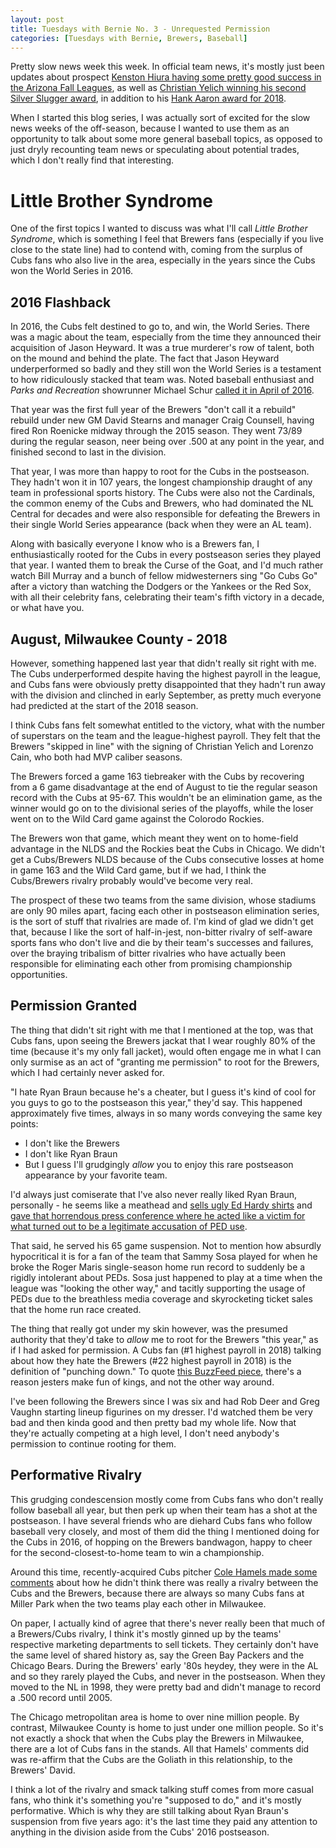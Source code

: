 ```yaml
---
layout: post
title: Tuesdays with Bernie No. 3 - Unrequested Permission
categories: [Tuesdays with Bernie, Brewers, Baseball]
---
```


Pretty slow news week this week. In official team news, it's mostly just been updates about prospect [Kenston Hiura having some pretty good success in the Arizona Fall Leagues](https://www.mlb.com/brewers/news/arizona-fall-league-roundup-for-november-10/c-300542384), as well as [Christian Yelich winning his second Silver Slugger award](https://www.mlb.com/brewers/news/silver-slugger-award-winners-announced/c-300459892), in addition to his [Hank Aaron award for 2018](http://www.bradwestness.com/2019/11/06/tuesdays-with-bernie-no-2-awards-season/). 

When I started this blog series, I was actually sort of excited for the slow news weeks of the off-season, because I wanted to use them as an opportunity to talk about some more general baseball topics, as opposed to just dryly recounting team news or speculating about potential trades, which I don't really find that interesting.

# Little Brother Syndrome

One of the first topics I wanted to discuss was what I'll call *Little Brother Syndrome*, which is something I feel that Brewers fans (especially if you live close to the state line) had to contend with, coming from the surplus of Cubs fans who also live in the area, especially in the years since the Cubs won the World Series in 2016.

## 2016 Flashback

In 2016, the Cubs felt destined to go to, and win, the World Series. There was a magic about the team, especially from the time they announced their acquisition of Jason Heyward. It was a true murderer's row of talent, both on the mound and behind the plate. The fact that Jason Heyward underperformed so badly and they still won the World Series is a testament to how ridiculously stacked that team was. Noted baseball enthusiast and *Parks and Recreation* showrunner Michael Schur [called it in April of 2016](https://twitter.com/KenTremendous/status/723363781242318849).

That year was the first full year of the Brewers "don't call it a rebuild" rebuild under new GM David Stearns and manager Craig Counsell, having fired Ron Roenicke midway through the 2015 season. They went 73/89 during the regular season, neer being over .500 at any point in the year, and finished second to last in the division.

That year, I was more than happy to root for the Cubs in the postseason. They hadn't won it in 107 years, the longest championship draught of any team in professional sports history. The Cubs were also not the Cardinals, the common enemy of the Cubs and Brewers, who had dominated the NL Central for decades and were also responsible for defeating the Brewers in their single World Series appearance (back when they were an AL team).

Along with basically everyone I know who is a Brewers fan, I enthusiastically rooted for the Cubs in every postseason series they played that year. I wanted them to break the Curse of the Goat, and I'd much rather watch Bill Murray and a bunch of fellow midwesterners sing "Go Cubs Go" after a victory than watching the Dodgers or the Yankees or the Red Sox, with all their celebrity fans, celebrating their team's fifth victory in a decade, or what have you.

## August, Milwaukee County - 2018

However, something happened last year that didn't really sit right with me. The Cubs underperformed despite having the highest payroll in the league, and Cubs fans were obviously pretty disappointed that they hadn't run away with the division and clinched in early September, as pretty much everyone had predicted at the start of the 2018 season.

I think Cubs fans felt somewhat entitled to the victory, what with the number of superstars on the team and the league-highest payroll. They felt that the Brewers "skipped in line" with the signing of Christian Yelich and Lorenzo Cain, who both had MVP caliber seasons.

The Brewers forced a game 163 tiebreaker with the Cubs by recovering from a 6 game disadvantage at the end of August to tie the regular season record with the Cubs at 95-67. This wouldn't be an elimination game, as the winner would go on to the divisional series of the playoffs, while the loser went on to the Wild Card game against the Colorodo Rockies.

The Brewers won that game, which meant they went on to home-field advantage in the NLDS and the Rockies beat the Cubs in Chicago. We didn't get a Cubs/Brewers NLDS because of the Cubs consecutive losses at home in game 163 and the Wild Card game, but if we had, I think the Cubs/Brewers rivalry probably would've become very real.

The prospect of these two teams from the same division, whose stadiums are only 90 miles apart, facing each other in postseason elimination series, is the sort of stuff that rivalries are made of. I'm kind of glad we didn't get that, because I like the sort of half-in-jest, non-bitter rivalry of self-aware sports fans who don't live and die by their team's successes and failures, over the braying tribalism of bitter rivalries who have actually been responsible for eliminating each other from promising championship opportunities.

## Permission Granted

The thing that didn't sit right with me that I mentioned at the top, was that Cubs fans, upon seeing the Brewers jackat that I wear roughly 80% of the time (because it's my only fall jacket), would often engage me in what I can only surmise as an act of "granting me permission" to root for the Brewers, which I had certainly never asked for. 

"I hate Ryan Braun because he's a cheater, but I guess it's kind of cool for you guys to go to the postseason this year," they'd say. This happened approximately five times, always in so many words conveying the same key points: 

* I don't like the Brewers
* I don't like Ryan Braun
* But I guess I'll grudgingly *allow* you to enjoy this rare postseason appearance by your favorite team.

I'd always just comiserate that I've also never really liked Ryan Braun, personally - he seems like a meathead and [sells ugly Ed Hardy shirts](https://raw.githubusercontent.com/bradwestness/bradwestness.github.io/master/content/images/braun_shirt.PNG) and [gave that horrendous press conference where he acted like a victim for what turned out to be a legitimate accusation of PED use](http://larrybrownsports.com/baseball/ryan-braun-lies-ped-use/197593). 

That said, he served his 65 game suspension. Not to mention how absurdly hypocritical it is for a fan of the team that Sammy Sosa played for when he broke the Roger Maris single-season home run record to suddenly be a rigidly intolerant about PEDs. Sosa just happened to play at a time when the league was "looking the other way," and tacitly supporting the usage of PEDs due to the breathless media coverage and skyrocketing ticket sales that the home run race created.

The thing that really got under my skin however, was the presumed authority that they'd take to *allow* me to root for the Brewers "this year," as if I had asked for permission. A Cubs fan (#1 highest payroll in 2018) talking about how they hate the Brewers (#22 highest payroll in 2018) is the definition of "punching down." To quote [this BuzzFeed piece](https://www.buzzfeednews.com/article/scaachikoul/why-punching-down-will-never-be-funny), there's a reason jesters make fun of kings, and not the other way around.

I've been following the Brewers since I was six and had Rob Deer and Greg Vaughn starting lineup figurines on my dresser. I'd watched them be very bad and then kinda good and then pretty bad my whole life. Now that they're actually competing at a high level, I don't need anybody's permission to continue rooting for them.

## Performative Rivalry

This grudging condescension mostly come from Cubs fans who don't really follow baseball all year, but then perk up when their team has a shot at the postseason. I have several friends who are diehard Cubs fans who follow baseball very closely, and most of them did the thing I mentioned doing for the Cubs in 2016, of hopping on the Brewers bandwagon, happy to cheer for the second-closest-to-home team to win a championship.

Around this time, recently-acquired Cubs pitcher [Cole Hamels made some comments](https://www.jsonline.com/story/sports/mlb/brewers/2018/09/04/cubs-pitcher-cole-hamels-doesnt-think-its-rivalry-brewers/1188196002/) about how he didn't think there was really a rivalry between the Cubs and the Brewers, because there are always so many Cubs fans at Miller Park when the two teams play each other in Milwaukee.

On paper, I actually kind of agree that there's never really been that much of a Brewers/Cubs rivalry, I think it's mostly ginned up by the teams' respective marketing departments to sell tickets. They certainly don't have the same level of shared history as, say the Green Bay Packers and the Chicago Bears. During the Brewers' early '80s heydey, they were in the AL and so they rarely played the Cubs, and never in the postseason. When they moved to the NL in 1998, they were pretty bad and didn't manage to record a .500 record until 2005.

The Chicago metropolitan area is home to over nine million people. By contrast, Milwaukee County is home to just under one million people. So it's not exactly a shock that when the Cubs play the Brewers in Milwaukee, there are a lot of Cubs fans in the stands. All that Hamels' comments did was re-affirm that the Cubs are the Goliath in this relationship, to the Brewers' David.

I think a lot of the rivalry and smack talking stuff comes from more casual fans, who think it's something you're "supposed to do," and it's mostly performative. Which is why they are still talking about Ryan Braun's suspension from five years ago: it's the last time they paid any attention to anything in the division aside from the Cubs' 2016 postseason.